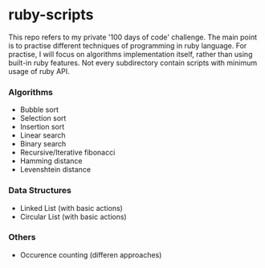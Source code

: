 # ruby-scripts
This repo refers to my private '100 days of code' challenge. The main point is to practise different techniques of programming in ruby language.
For practise, I will  focus on algorithms implementation itself, rather than using built-in ruby features.
Not every subdirectory contain scripts with minimum usage of ruby API.
### Algorithms
- Bubble sort
- Selection sort
- Insertion sort
- Linear search
- Binary search
- Recursive/Iterative fibonacci
- Hamming distance
- Levenshtein distance

### Data Structures
- Linked List (with basic actions)
- Circular List (with basic actions)

### Others
- Occurence counting (differen approaches)
